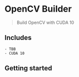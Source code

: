 # OpenCV Builder

> Build OpenCV with CUDA 10

## Includes

    - TBB
    - CUDA 10

## Getting started

